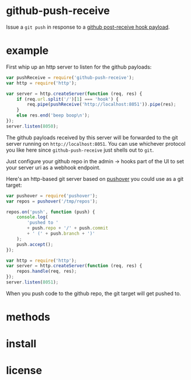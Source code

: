 # github-push-receive

Issue a `git push` in response to a
[github post-receive hook payload](https://help.github.com/articles/post-receive-hooks).

# example

First whip up an http server to listen for the github payloads:

``` js
var pushReceive = require('github-push-receive');
var http = require('http');

var server = http.createServer(function (req, res) {
    if (req.url.split('/')[1] === 'hook') {
        req.pipe(pushReceive('http://localhost:8051')).pipe(res);
    }
    else res.end('beep boop\n');
});
server.listen(8050);
```

The github payloads received by this server will be forwarded to the git server
running on `http://localhost:8051`. You can use whichever protocol you like here
since `github-push-receive` just shells out to `git`.

Just configure your github repo in the admin -> hooks part of the UI to set your
server uri as a webhook endpoint.

Here's an http-based git server based on
[pushover](https://github.com/substack/pushover) you could use as a git target:

``` js
var pushover = require('pushover');
var repos = pushover('/tmp/repos');

repos.on('push', function (push) {
    console.log(
        'pushed to '
        + push.repo + '/' + push.commit
        + ' (' + push.branch + ')'
    );
    push.accept();
});

var http = require('http');
var server = http.createServer(function (req, res) {
    repos.handle(req, res);
});
server.listen(8051);
```

When you push code to the github repo, the git target will get pushed to.

# methods

# install

# license
